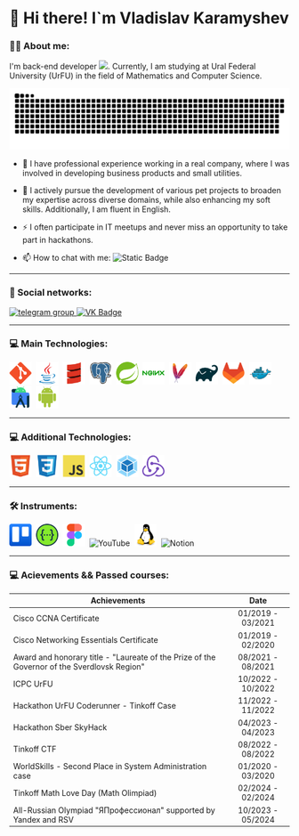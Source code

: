 
# 👋 Hi there! I`m Vladislav Karamyshev

### :man_technologist: About me:

I'm back-end developer <img src="https://media.giphy.com/media/WUlplcMpOCEmTGBtBW/giphy.gif" width="30px">. Currently, I am studying at Ural Federal University (UrFU) in the field of Mathematics and Computer Science.
<p align="center">
 <img width="600" src="assets/github-snake.svg" alt="snake"/>
</p>

- :telescope: I have professional experience working in a real company, where I was involved in developing business products and small utilities.

- :seedling: I actively pursue the development of various pet projects to broaden my expertise across diverse domains, while also enhancing my soft skills. Additionally, I am fluent in English.

- :zap: I often participate in IT meetups and never miss an opportunity to take part in hackathons.

- :mailbox: How to chat with me: ![Static Badge](https://img.shields.io/badge/Telegram-%40lostfly-red?style=flat&logo=Telegram&logoColor=white&color=red&link=https%3A%2F%2Ft.me%2Flostfly)


---

### 🤝 Social networks:

  <div id="badges">
    <a href="https://t.me/lostfly" target="_blank">
      <img src="https://cdn-icons-png.flaticon.com/512/2111/2111646.png" width="40" height="40" alt="telegram group" />
    </a>
    <a href="https://vk.com/lostfly" target="_blank">
      <img src="https://cdn-icons-png.flaticon.com/512/145/145813.png" width="40" height="40" alt="VK Badge"/>
    </a>
  </div>

---

### 💻 Main Technologies:

<div>
  <img src="https://github.com/devicons/devicon/blob/master/icons/git/git-original.svg" title="git" alt="git" width="40" height="40"/>&nbsp
  <img src="https://github.com/devicons/devicon/blob/master/icons/java/java-original.svg" title="java" alt="java" width="40" height="40"/>&nbsp;
  <img src="https://github.com/devicons/devicon/blob/master/icons/scala/scala-original.svg" title="scala" alt="scala" width="40" height="40"/>&nbsp;
  <img src="https://github.com/devicons/devicon/blob/master/icons/postgresql/postgresql-original.svg" title="postgresql" alt="postgresql" width="40" height="40"/>&nbsp;
  <img src="https://github.com/devicons/devicon/blob/master/icons/spring/spring-original.svg" title="spring" alt="spring" width="40" height="40"/>&nbsp;
  <img src="https://github.com/devicons/devicon/blob/master/icons/nginx/nginx-original.svg" title="nginx" alt="nginx" width="40" height="40"/>&nbsp;
  <img src="https://github.com/devicons/devicon/blob/master/icons/maven/maven-original.svg" title="maven" alt="maven" width="40" height="40"/>&nbsp;
  <img src="https://github.com/devicons/devicon/blob/master/icons/gradle/gradle-original.svg" title="gradle" alt="gradle" width="40" height="40"/>&nbsp;
  <img src="https://github.com/devicons/devicon/blob/master/icons/gitlab/gitlab-original.svg" title="gitlab" alt="gitlab" width="40" height="40"/>&nbsp;
  <img src="https://github.com/devicons/devicon/blob/master/icons/docker/docker-original.svg" title="docker" alt="docker" width="40" height="40"/>&nbsp;
  <img src="https://github.com/devicons/devicon/blob/master/icons/androidstudio/androidstudio-original.svg" title="androidstudio" alt="androidstudio" width="40" height="40"/>&nbsp;
  <img src="https://github.com/devicons/devicon/blob/master/icons/android/android-original.svg" title="android" alt="android" width="40" height="40"/>&nbsp;
</div>

---

### 💻 Additional Technologies:

<div>
  <img src="https://github.com/devicons/devicon/blob/master/icons/html5/html5-original.svg" title="html5" alt="html5" width="40" height="40"/>&nbsp
  <img src="https://github.com/devicons/devicon/blob/master/icons/css3/css3-original.svg" title="css" alt="css" width="40" height="40"/>&nbsp
  <img src="https://github.com/devicons/devicon/blob/master/icons/javascript/javascript-original.svg" title="javascript" alt="javascript" width="40" height="40"/>&nbsp
  <img src="https://github.com/devicons/devicon/blob/master/icons/react/react-original.svg" title="reactjs" alt="reactjs" width="40" height="40"/>&nbsp
  <img src="https://github.com/devicons/devicon/blob/master/icons/webpack/webpack-original.svg" title="webpack" alt="webpack" width="40" height="40"/>&nbsp;
  <img src="https://github.com/devicons/devicon/blob/master/icons/redux/redux-original.svg" title="redux" alt="redux" width="40" height="40"/>&nbsp;
</div>

---

### 🛠 Instruments:

<div>
  <img src="https://github.com/devicons/devicon/blob/master/icons/trello/trello-original.svg" title="trello" alt="trello" width="40" height="40"/>&nbsp;
  <img src="https://github.com/devicons/devicon/blob/master/icons/swagger/swagger-original.svg" title="swagger" alt="swagger" width="40" height="40"/>&nbsp;
  <img src="https://github.com/devicons/devicon/blob/master/icons/figma/figma-original.svg" title="figma" alt="figma" width="40" height="40"/>&nbsp;
  <img src="https://upload.wikimedia.org/wikipedia/commons/9/9e/YouTube_Logo_%282013-2017%29.svg" title="YouTube" alt="YouTube" width="40" height="40"/>&nbsp;
  <img src="https://github.com/devicons/devicon/blob/master/icons/linux/linux-original.svg" title="linux" alt="linux" width="40" height="40"/>&nbsp;
  <img src="https://upload.wikimedia.org/wikipedia/commons/e/e9/Notion-logo.svg" title="Notion" alt="Notion" width="40" height="40"/>&nbsp;
</div>

---

### 💻 Acievements && Passed courses:

| Achievements                                                    | Date              |
| ----------------------------------------------------------------| :---------------: |
| Cisco CCNA Certificate                                          | 01/2019 - 03/2021 |
| Cisco Networking Essentials Certificate                         | 01/2019 - 02/2020 |
| Award and honorary title - "Laureate of the Prize of the Governor of the Sverdlovsk Region" | 08/2021 - 08/2021 |                       
| ICPC UrFU                                                       | 10/2022 - 10/2022 |
| Hackathon UrFU Coderunner - Tinkoff Case                        | 11/2022 - 11/2022 |
| Hackathon Sber SkyHack                                          | 04/2023 - 04/2023 |
| Tinkoff CTF                                                     | 08/2022 - 08/2022 |
| WorldSkills - Second Place in System Administration case        | 01/2020 - 03/2020 |
| Tinkoff Math Love Day (Math Olimpiad)                           | 02/2024 - 02/2024 |
| All-Russian Olympiad "ЯПрофессионал" supported by Yandex and RSV| 10/2023 - 05/2024 |




